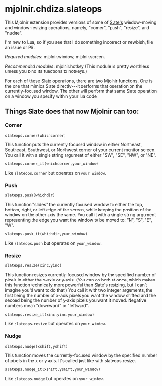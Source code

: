# mjolnir.chdiza.slateops

This Mjolnir extension provides versions of some of
[Slate's](https://github.com/jigish/slate) window-moving and
window-resizing operations, namely, "corner", "push", "resize", and
"nudge".

I'm new to Lua, so if you see that I do something incorrect or newbish, file an issue or PR.

*Required modules*: mjolnir.window, mjolnir.screen.

*Recommended modules*: mjolnir.hotkey (This module is pretty worthless
unless you bind its functions to hotkeys.)

For each of these Slate operations, there are two Mjolnir functions.
One is the one that mimics Slate directly---it performs that operation
on the currently-focused window.  The other will perform that same
Slate operation on a window you specify within your lua code.

## Things Slate does that now Mjolnir can too:

### Corner

`slateops.corner(whichcorner)`

This function puts the currently focused window in either Northeast,
Southeast, Southwest, or Northwest corner of your current monitor
screen.  You call it with a single string argument of either "SW",
"SE", "NW", or "NE".

`slateops.corner_it(whichcorner,your_window)`

Like `slateops.corner` but operates on `your_window`.

### Push

`slateops.push(whichdir)`

This function "slides" the currently focused window to either the top,
bottom, right, or left edge of the screen, while keeping the position
of the window on the other axis the same.  You call it with a single
string argument representing the edge you want the window to be moved
to: "N", "S", "E", "W".

`slateops.push_it(whichdir,your_window)`

Like `slateops.push` but operates on `your_window`.

### Resize

`slateops.resize(xinc,yinc)`

This function resizes currently-focused window by the specified number
of pixels in either the x-axis or y-axis.  (You can do both at once,
which makes this function technically more powerful than Slate's
resizing, but I can't imagine you'd want to do that.) You call it with
two integer arguments, the first being the number of x-axis pixels you
want the window shifted and the second being the number of y-axis
pixels you want it moved.  Negative numbers mean "downward" or
"leftward".

`slateops.resize_it(xinc,yinc,your_window)`

Like `slateops.resize` but operates on `your_window`.

### Nudge

`slateops.nudge(xshift,yshift)`

This function moves the currently-focused window by the specified
number of pixels in the x or y axis.  It's called just like with
slateops.resize.

`slateops.nudge_it(xshift,yshift,your_window)`

Like `slateops.nudge` but operates on `your_window`.

